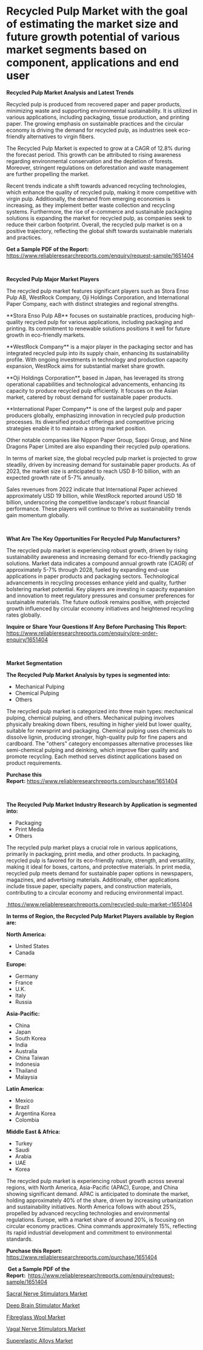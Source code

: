 <p><h1>Recycled Pulp Market with the goal of estimating the market size and future growth potential of various market segments based on component, applications and end user</h1></p><p><strong>Recycled Pulp Market Analysis and Latest Trends</strong></p>
<p><p>Recycled pulp is produced from recovered paper and paper products, minimizing waste and supporting environmental sustainability. It is utilized in various applications, including packaging, tissue production, and printing paper. The growing emphasis on sustainable practices and the circular economy is driving the demand for recycled pulp, as industries seek eco-friendly alternatives to virgin fibers.</p><p>The Recycled Pulp Market is expected to grow at a CAGR of 12.8% during the forecast period. This growth can be attributed to rising awareness regarding environmental conservation and the depletion of forests. Moreover, stringent regulations on deforestation and waste management are further propelling the market. </p><p>Recent trends indicate a shift towards advanced recycling technologies, which enhance the quality of recycled pulp, making it more competitive with virgin pulp. Additionally, the demand from emerging economies is increasing, as they implement better waste collection and recycling systems. Furthermore, the rise of e-commerce and sustainable packaging solutions is expanding the market for recycled pulp, as companies seek to reduce their carbon footprint. Overall, the recycled pulp market is on a positive trajectory, reflecting the global shift towards sustainable materials and practices.</p></p>
<p><strong>Get a Sample PDF of the Report:&nbsp;</strong> <a href="https://www.reliableresearchreports.com/enquiry/request-sample/1651404?utm_campaign=13&utm_medium=2&utm_source=Github&utm_content=ia&utm_term=08112024&utm_id=recycled-pulp">https://www.reliableresearchreports.com/enquiry/request-sample/1651404</a></p>
<p>&nbsp;</p>
<p><strong>Recycled Pulp Major Market Players</strong></p>
<p><p>The recycled pulp market features significant players such as Stora Enso Pulp AB, WestRock Company, Oji Holdings Corporation, and International Paper Company, each with distinct strategies and regional strengths. </p><p>**Stora Enso Pulp AB** focuses on sustainable practices, producing high-quality recycled pulp for various applications, including packaging and printing. Its commitment to renewable solutions positions it well for future growth in eco-friendly markets. </p><p>**WestRock Company** is a major player in the packaging sector and has integrated recycled pulp into its supply chain, enhancing its sustainability profile. With ongoing investments in technology and production capacity expansion, WestRock aims for substantial market share growth.</p><p>**Oji Holdings Corporation**, based in Japan, has leveraged its strong operational capabilities and technological advancements, enhancing its capacity to produce recycled pulp efficiently. It focuses on the Asian market, catered by robust demand for sustainable paper products. </p><p>**International Paper Company** is one of the largest pulp and paper producers globally, emphasizing innovation in recycled pulp production processes. Its diversified product offerings and competitive pricing strategies enable it to maintain a strong market position.</p><p>Other notable companies like Nippon Paper Group, Sappi Group, and Nine Dragons Paper Limited are also expanding their recycled pulp operations. </p><p>In terms of market size, the global recycled pulp market is projected to grow steadily, driven by increasing demand for sustainable paper products. As of 2023, the market size is anticipated to reach USD 8-10 billion, with an expected growth rate of 5-7% annually.</p><p>Sales revenues from 2022 indicate that International Paper achieved approximately USD 19 billion, while WestRock reported around USD 18 billion, underscoring the competitive landscape's robust financial performance. These players will continue to thrive as sustainability trends gain momentum globally.</p></p>
<p>&nbsp;</p>
<p><strong>What Are The Key Opportunities For Recycled Pulp Manufacturers?</strong></p>
<p><p>The recycled pulp market is experiencing robust growth, driven by rising sustainability awareness and increasing demand for eco-friendly packaging solutions. Market data indicates a compound annual growth rate (CAGR) of approximately 5-7% through 2028, fueled by expanding end-use applications in paper products and packaging sectors. Technological advancements in recycling processes enhance yield and quality, further bolstering market potential. Key players are investing in capacity expansion and innovation to meet regulatory pressures and consumer preferences for sustainable materials. The future outlook remains positive, with projected growth influenced by circular economy initiatives and heightened recycling rates globally.</p></p>
<p><strong>Inquire or Share Your Questions If Any Before Purchasing This Report:</strong> <a href="https://www.reliableresearchreports.com/enquiry/pre-order-enquiry/1651404?utm_campaign=13&utm_medium=2&utm_source=Github&utm_content=ia&utm_term=08112024&utm_id=recycled-pulp">https://www.reliableresearchreports.com/enquiry/pre-order-enquiry/1651404</a></p>
<p>&nbsp;</p>
<p><strong>Market Segmentation</strong></p>
<p><strong>The Recycled Pulp Market Analysis by types is segmented into:</strong></p>
<p><ul><li>Mechanical Pulping</li><li>Chemical Pulping</li><li>Others</li></ul></p>
<p><p>The recycled pulp market is categorized into three main types: mechanical pulping, chemical pulping, and others. Mechanical pulping involves physically breaking down fibers, resulting in higher yield but lower quality, suitable for newsprint and packaging. Chemical pulping uses chemicals to dissolve lignin, producing stronger, high-quality pulp for fine papers and cardboard. The "others" category encompasses alternative processes like semi-chemical pulping and deinking, which improve fiber quality and promote recycling. Each method serves distinct applications based on product requirements.</p></p>
<p><strong>Purchase this Report:&nbsp;</strong><a href="https://www.reliableresearchreports.com/purchase/1651404?utm_campaign=13&utm_medium=2&utm_source=Github&utm_content=ia&utm_term=08112024&utm_id=recycled-pulp">https://www.reliableresearchreports.com/purchase/1651404</a></p>
<p>&nbsp;</p>
<p><strong>The Recycled Pulp Market Industry Research by Application is segmented into:</strong></p>
<p><ul><li>Packaging</li><li>Print Media</li><li>Others</li></ul></p>
<p><p>The recycled pulp market plays a crucial role in various applications, primarily in packaging, print media, and other products. In packaging, recycled pulp is favored for its eco-friendly nature, strength, and versatility, making it ideal for boxes, cartons, and protective materials. In print media, recycled pulp meets demand for sustainable paper options in newspapers, magazines, and advertising materials. Additionally, other applications include tissue paper, specialty papers, and construction materials, contributing to a circular economy and reducing environmental impact.</p></p>
<p><a href="https://www.reliableresearchreports.com/recycled-pulp-market-r1651404?utm_campaign=13&utm_medium=2&utm_source=Github&utm_content=ia&utm_term=08112024&utm_id=recycled-pulp">&nbsp;https://www.reliableresearchreports.com/recycled-pulp-market-r1651404</a></p>
<p><strong>In terms of Region, the Recycled Pulp Market Players available by Region are:</strong></p>
<p>
    <p> <strong> North America: </strong>
        <ul>
            <li>United States</li>
            <li>Canada</li>
        </ul>
        </p> 
    <p> <strong> Europe: </strong>
        <ul>
            <li>Germany</li>
            <li>France</li>
            <li>U.K.</li>
            <li>Italy</li>
            <li>Russia</li>
        </ul>
        </p> 
    <p> <strong> Asia-Pacific: </strong>
        <ul>
            <li>China</li>
            <li>Japan</li>
            <li>South Korea</li>
            <li>India</li>
            <li>Australia</li>
            <li>China Taiwan</li>
            <li>Indonesia</li>
            <li>Thailand</li>
            <li>Malaysia</li>
        </ul>
        </p> 
    <p> <strong> Latin America: </strong>
        <ul>
            <li>Mexico</li>
            <li>Brazil</li>
            <li>Argentina Korea</li>
            <li>Colombia</li>
        </ul>
        </p> 
    <p> <strong> Middle East & Africa: </strong>
        <ul>
            <li>Turkey</li>
            <li>Saudi</li>
            <li>Arabia</li>
            <li>UAE</li>
            <li>Korea</li>
        </ul>
    </p>
    </p>
<p><p>The recycled pulp market is experiencing robust growth across several regions, with North America, Asia-Pacific (APAC), Europe, and China showing significant demand. APAC is anticipated to dominate the market, holding approximately 40% of the share, driven by increasing urbanization and sustainability initiatives. North America follows with about 25%, propelled by advanced recycling technologies and environmental regulations. Europe, with a market share of around 20%, is focusing on circular economy practices. China commands approximately 15%, reflecting its rapid industrial development and commitment to environmental standards.</p></p>
<p><strong>Purchase this Report: </strong><a href="https://www.reliableresearchreports.com/purchase/1651404?utm_campaign=13&utm_medium=2&utm_source=Github&utm_content=ia&utm_term=08112024&utm_id=recycled-pulp">https://www.reliableresearchreports.com/purchase/1651404</a></p>
<p>&nbsp;<strong>Get a Sample PDF of the Report:&nbsp;&nbsp;</strong><a href="https://www.reliableresearchreports.com/enquiry/request-sample/1651404?utm_campaign=13&utm_medium=2&utm_source=Github&utm_content=ia&utm_term=08112024&utm_id=recycled-pulp">https://www.reliableresearchreports.com/enquiry/request-sample/1651404</a></p>
<p><strong></strong></p>
<p><p><a href="https://issuu.com/reportprime-2/docs/sacral-nerve-stimulators-market-siz_7e4fa4d854ae7c?utm_campaign=13&utm_medium=2&utm_source=Github&utm_content=ia&utm_term=08112024&utm_id=recycled-pulp">Sacral Nerve Stimulators Market</a></p><p><a href="https://issuu.com/reportprime-2/docs/deep-brain-stimulator-market-size-2_c123b0295457bf?utm_campaign=13&utm_medium=2&utm_source=Github&utm_content=ia&utm_term=08112024&utm_id=recycled-pulp">Deep Brain Stimulator Market</a></p><p><a href="https://github.com/pinesamshigoz/Market-Research-Report-List-1/blob/main/fibreglass-wool-market.md?utm_campaign=13&utm_medium=2&utm_source=Github&utm_content=ia&utm_term=08112024&utm_id=recycled-pulp">Fibreglass Wool Market</a></p><p><a href="https://issuu.com/reportprime-2/docs/vagal-nerve-stimulators-market-size_63a27421d8c1d8?utm_campaign=13&utm_medium=2&utm_source=Github&utm_content=ia&utm_term=08112024&utm_id=recycled-pulp">Vagal Nerve Stimulators Market</a></p><p><a href="https://github.com/roydonhol47/Market-Research-Report-List-1/blob/main/superelastic-alloys-market.md?utm_campaign=13&utm_medium=2&utm_source=Github&utm_content=ia&utm_term=08112024&utm_id=recycled-pulp">Superelastic Alloys Market</a></p></p>